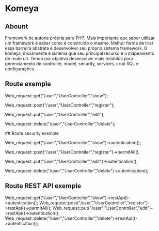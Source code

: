 # Komeya

## Abount
<p>
  Framework de autoria própria para PHP. Mais importante que saber utilizar um framework é saber como é construído o mesmo. Melhor forma de tirar essa barreira abstrata é desenvolver seu próprio sistema framework. O komeya, inicialmente é sistema que seu principal recurso é o mapeamento de route url. Tendo por objetivo desenvolver mais módulos para gerenciamento de controller, model, security, services, crud SQL e configurações.

</p>

## Route exemple
<p>
Web_request::get("/user","UserController","show");
</p>
<p>
Web_request::post("/user","UserController","register");
  </p>
<p>
Web_request::put("/user","UserController","edit");
  </p>
<p>
Web_request::delete("/user","UserController","delete");
</p>
<p>
## Route security exemple

<p>
Web_request::get("/user","UserController","show")->autentication();
  </p>
<p>
Web_request::post("/user","UserController","register")->permitAll();
  </p>
<p>
Web_request::put("/user","UserController","edit")->autentication();
  </p>
<p>
Web_request::delete("/user","UserController","delete")->autentication();
</p>


## Route  REST API exemple

Web_request::get("/user","UserController","show")->restApi()->autentication();
Web_request::post("/user","UserController","register")->restApi()->permitAll();
Web_request::put("/user","UserController","edit")->restApi()->autentication();
Web_request::delete("/user","UserController","delete")->restApi()->autentication();
